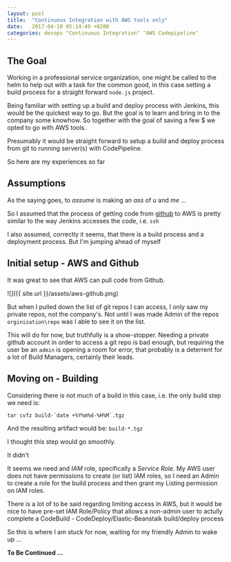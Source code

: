```yaml
---
layout: post
title:  "Continuous Integration with AWS tools only"
date:   2017-04-10 05:14:49 +0200
categories: devops "Continuous Integration" "AWS Codepipeline"
---
```


## The Goal

Working in a professional service organization, one might be called to the helm to help out with a task for the common good, in this case setting a build process for a straight forward `node.js` project. 

Being familiar with setting up a build and deploy process with Jenkins, this would be the quickest way to go. But the goal is to learn and bring in to the company some knowhow. So together with the goal of saving a few $ we opted to go with AWS tools.

Presumably it would be straight forward to setup a build and deploy process from git to running server(s) with CodePipeline.

So here are my experiences so far

## Assumptions

As the  saying goes, to *assume* is making an *ass* of *u* and *me* ... 

So I assumed that the process of getting code from [github](github.com) to AWS is pretty similar to the way Jenkins accesses the code, i.e. `ssh`

I also assumed, correctly it seems, that there is a build process and a deployment process. But I'm jumping ahead of myself

## Initial setup - AWS and Github

It was great to see that AWS can pull code from Github.

![]({{ site.url }}/assets/aws-github.png) 

But when I pulled down the list of git repos I can access, I only saw my private repos, not the company's. Not until I was made Admin of the repos `orginization\repo` was I able to see it on the list. 

This will do for now, but truthfully is a show-stopper. Needing a private github account in order to access a git repo is bad enough, but requiring the user be an `admin` is opening a room for error, that probably is a deterrent for a lot of Build Managers, certainly their leads. 

## Moving on - Building

Considering there is not much of a build in this case, i.e. the only build step we need is:

```
tar cvfz build-`date +%Y%m%d-%H%M`.tgz
```

And the resulting artifact would be: `build-*.tgz` 

I thought this step would go smoothly. 

It didn't

It seems we need and *IAM* role, specifically a *Service Role*. My AWS user does not have permissions to create (or list) IAM roles, so I need an Admin to create a role for the build process and then grant my Listing permission on IAM roles. 

There is a lot of to be said regarding limiting access in AWS, but it would be nice to have pre-set IAM Role/Policy that allows a non-admin user to actully complete a CodeBuild - CodeDeploy/Elastic-Beanstalk build/deploy process 

So this is where I am stuck for now, waiting for my friendly Admin to wake up ...

**To Be Continued ...**